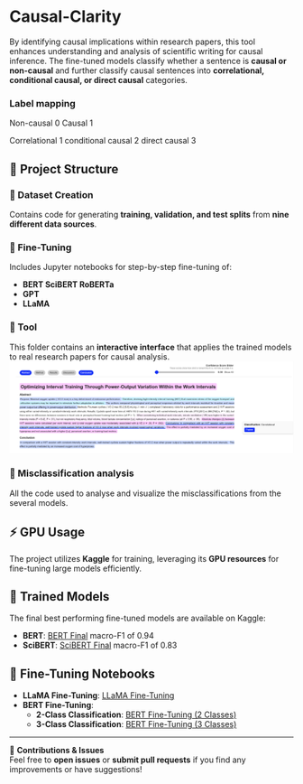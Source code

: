 # Causal-Clarity  

By identifying causal implications within research papers, this tool enhances understanding and analysis of scientific writing for causal inference. The fine-tuned models classify whether a sentence is **causal or non-causal** and further classify causal sentences into **correlational, conditional causal, or direct causal** categories.  

### Label mapping

Non-causal 0 
Causal 1

Correlational 1 
conditional causal 2 
direct causal 3

## 📁 Project Structure  

### 📂 Dataset Creation  
Contains code for generating **training, validation, and test splits** from **nine different data sources**.  

### 📂 Fine-Tuning  
Includes Jupyter notebooks for step-by-step fine-tuning of:  
- **BERT SciBERT RoBERTa** 
- **GPT**  
- **LLaMA**  

### 📂 Tool  
This folder contains an **interactive interface** that applies the trained models to real research papers for causal analysis.  
![Causal Analysis Tool](/Images/highlights.png)

### 📂 Misclassification analysis 
All the code used to analyse and visualize the misclassifications from the several models.

## ⚡ GPU Usage  
The project utilizes **Kaggle** for training, leveraging its **GPU resources** for fine-tuning large models efficiently.  

## 🔗 Trained Models  
The final best performing fine-tuned models are available on Kaggle:  
- **BERT**: [BERT Final](https://www.kaggle.com/models/tessaa/2_bert_final/)  macro-F1 of 0.94
- **SciBERT**: [SciBERT Final](https://www.kaggle.com/models/tessaa/scibert_)  macro-F1 of 0.83

## 🔗 Fine-Tuning Notebooks  
- **LLaMA Fine-Tuning**: [LLaMA Fine-Tuning](https://www.kaggle.com/code/tessaa/llama)  
- **BERT Fine-Tuning**:  
  - **2-Class Classification**: [BERT Fine-Tuning (2 Classes)](https://www.kaggle.com/code/tessaa/bert-fine-tuning)  
  - **3-Class Classification**: [BERT Fine-Tuning (3 Classes)](https://www.kaggle.com/code/tessaa/3-classes-bert-finetuning)  

---

🚀 **Contributions & Issues**  
Feel free to **open issues** or **submit pull requests** if you find any improvements or have suggestions!  

